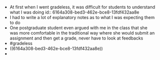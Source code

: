 - At first when I went gradeless, it was difficult for students to understand what I was doing
  id:: 6164a308-bed3-462e-bce8-13fdf432aa8e
- I had to write a lot of explanatory notes as to what I was expecting them to do
- One postgraduate student even argued with me in the class that she was more comfortable in the traditional way where she would submit an assignment and then get a grade, never have to look at feedbacks
- #gradeless
- ((6164a308-bed3-462e-bce8-13fdf432aa8e))
-